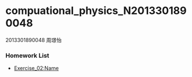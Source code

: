# compuational_physics_N2013301890048
2013301890048 周璟怡
### Homework List 
* [Exercise_02:Name](https://github.com/TooLate008/compuational_physics_N2013301890048/blob/master/Exercise_02:Name)
